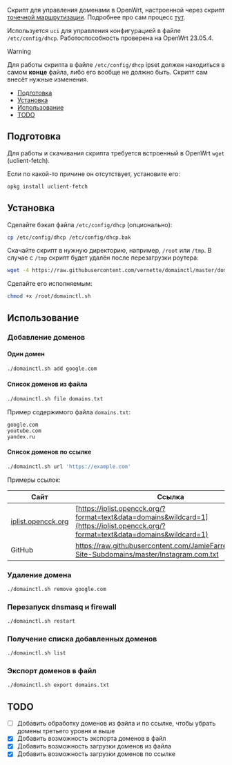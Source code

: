 Скрипт для управления доменами в OpenWrt, настроенной через скрипт [точечной маршрутизации](https://github.com/itdoginfo/domain-routing-openwrt). Подробнее про сам процесс [тут](https://itdog.info/tochechnaya-marshrutizaciya-po-domenam-na-routere-s-openwrt/#%D1%81%D0%B2%D0%BE%D0%B8-%D0%B4%D0%BE%D0%BC%D0%B5%D0%BD%D1%8B).

Используется `uci` для управления конфигурацией в файле `/etc/config/dhcp`.
Работоспособность проверена на OpenWrt 23.05.4.

> [!WARNING]
> Для работы скрипта в файле `/etc/config/dhcp` ipset должен находиться в самом **конце** файла, либо его вообще не должно быть. Скрипт сам внесёт нужные изменения.

- [Подготовка](#подготовка)
- [Установка](#установка)
- [Использование](#использование)
- [TODO](#todo)

## Подготовка

Для работы и скачивания скрипта требуется встроенный в OpenWrt `wget` (uclient-fetch).

Если по какой-то причине он отсутствует, установите его:

```sh
opkg install uclient-fetch
```

## Установка

Сделайте бэкап файла `/etc/config/dhcp` (опционально):

```sh
cp /etc/config/dhcp /etc/config/dhcp.bak
```

Скачайте скрипт в нужную директорию, например, `/root` или `/tmp`. В случае с `/tmp` скрипт будет удалён после перезагрузки роутера:

```sh
wget -4 https://raw.githubusercontent.com/vernette/domainctl/master/domainctl.sh -O /root/domainctl.sh
```

Сделайте его исполняемым:

```sh
chmod +x /root/domainctl.sh
```

## Использование

### Добавление доменов

#### Один домен

```sh
./domainctl.sh add google.com
```

#### Список доменов из файла

```sh
./domainctl.sh file domains.txt
```

Пример содержимого файла `domains.txt`:

```
google.com
youtube.com
yandex.ru
```

#### Список доменов по ссылке

```sh
./domainctl.sh url 'https://example.com'
```

Примеры ссылок:

| Сайт                                             | Ссылка                                                                                                                             |
| ------------------------------------------------ | ---------------------------------------------------------------------------------------------------------------------------------- |
| [iplist.opencck.org](https://iplist.opencck.org) | [https://iplist.opencck.org/?format=text&data=domains&wildcard=1](https://iplist.opencck.org/?format=text&data=domains&wildcard=1) |
| GitHub                                           | https://raw.githubusercontent.com/JamieFarrelly/Popular-Site-Subdomains/master/Instagram.com.txt                                   |

### Удаление домена

```sh
./domainctl.sh remove google.com
```

### Перезапуск dnsmasq и firewall

```sh
./domainctl.sh restart
```

### Получение списка добавленных доменов

```sh
./domainctl.sh list
```

### Экспорт доменов в файл

```sh
./domainctl.sh export domains.txt
```

## TODO

- [ ] Добавить обработку доменов из файла и по ссылке, чтобы убрать домены третьего уровня и выше
- [x] Добавить возможность экспорта доменов в файл
- [x] Добавить возможность загрузки доменов из файла
- [x] Добавить возможность загрузки доменов по ссылке
